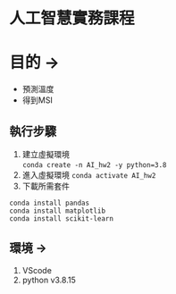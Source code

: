 # 人工智慧實務課程
# 目的 ->
- 預測溫度
- 得到MSI
## 執行步驟
1. 建立虛擬環境  
`conda create -n AI_hw2 -y python=3.8`
2. 進入虛擬環境
`conda activate AI_hw2`
3. 下載所需套件
```
conda install pandas
conda install matplotlib
conda install scikit-learn
```
## 環境 ->
1. VScode
2. python v3.8.15


